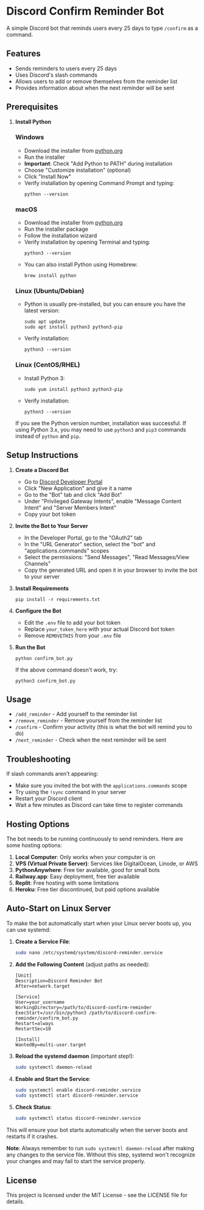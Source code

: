 # Discord Confirm Reminder Bot

A simple Discord bot that reminds users every 25 days to type `/confirm` as a command.

## Features

- Sends reminders to users every 25 days
- Uses Discord's slash commands
- Allows users to add or remove themselves from the reminder list
- Provides information about when the next reminder will be sent

## Prerequisites

1. **Install Python**

   ### Windows
   - Download the installer from [python.org](https://www.python.org/downloads/)
   - Run the installer
   - **Important**: Check "Add Python to PATH" during installation
   - Choose "Customize installation" (optional)
   - Click "Install Now"
   - Verify installation by opening Command Prompt and typing:
     ```
     python --version
     ```

   ### macOS
   - Download the installer from [python.org](https://www.python.org/downloads/)
   - Run the installer package
   - Follow the installation wizard
   - Verify installation by opening Terminal and typing:
     ```
     python3 --version
     ```
   - You can also install Python using Homebrew:
     ```
     brew install python
     ```

   ### Linux (Ubuntu/Debian)
   - Python is usually pre-installed, but you can ensure you have the latest version:
     ```
     sudo apt update
     sudo apt install python3 python3-pip
     ```
   - Verify installation:
     ```
     python3 --version
     ```

   ### Linux (CentOS/RHEL)
   - Install Python 3:
     ```
     sudo yum install python3 python3-pip
     ```
   - Verify installation:
     ```
     python3 --version
     ```

   If you see the Python version number, installation was successful. If using Python 3.x, you may need to use `python3` and `pip3` commands instead of `python` and `pip`.

## Setup Instructions

1. **Create a Discord Bot**
   - Go to [Discord Developer Portal](https://discord.com/developers/applications)
   - Click "New Application" and give it a name
   - Go to the "Bot" tab and click "Add Bot"
   - Under "Privileged Gateway Intents", enable "Message Content Intent" and "Server Members Intent"
   - Copy your bot token

2. **Invite the Bot to Your Server**
   - In the Developer Portal, go to the "OAuth2" tab
   - In the "URL Generator" section, select the "bot" and "applications.commands" scopes
   - Select the permissions: "Send Messages", "Read Messages/View Channels"
   - Copy the generated URL and open it in your browser to invite the bot to your server

3. **Install Requirements**
   ```
   pip install -r requirements.txt
   ```

4. **Configure the Bot**
   - Edit the `.env` file to add your bot token
   - Replace `your_token_here` with your actual Discord bot token
   - Remove `REMOVETHIS` from your `.env` file

5. **Run the Bot**
   ```
   python confirm_bot.py
   ```
   If the above command doesn't work, try:
   ```
   python3 confirm_bot.py
   ```

## Usage

- `/add_reminder` - Add yourself to the reminder list
- `/remove_reminder` - Remove yourself from the reminder list
- `/confirm` - Confirm your activity (this is what the bot will remind you to do)
- `/next_reminder` - Check when the next reminder will be sent

## Troubleshooting

If slash commands aren't appearing:
- Make sure you invited the bot with the `applications.commands` scope
- Try using the `!sync` command in your server
- Restart your Discord client
- Wait a few minutes as Discord can take time to register commands

## Hosting Options

The bot needs to be running continuously to send reminders. Here are some hosting options:

1. **Local Computer**: Only works when your computer is on
2. **VPS (Virtual Private Server)**: Services like DigitalOcean, Linode, or AWS
3. **PythonAnywhere**: Free tier available, good for small bots
4. **Railway.app**: Easy deployment, free tier available
5. **Replit**: Free hosting with some limitations
6. **Heroku**: Free tier discontinued, but paid options available

## Auto-Start on Linux Server

To make the bot automatically start when your Linux server boots up, you can use systemd:

1. **Create a Service File**:
   ```bash
   sudo nano /etc/systemd/system/discord-reminder.service
   ```

2. **Add the Following Content** (adjust paths as needed):
   ```
   [Unit]
   Description=Discord Reminder Bot
   After=network.target

   [Service]
   User=your_username
   WorkingDirectory=/path/to/discord-confirm-reminder
   ExecStart=/usr/bin/python3 /path/to/discord-confirm-reminder/confirm_bot.py
   Restart=always
   RestartSec=10

   [Install]
   WantedBy=multi-user.target
   ```

3. **Reload the systemd daemon** (important step!):
   ```bash
   sudo systemctl daemon-reload
   ```

4. **Enable and Start the Service**:
   ```bash
   sudo systemctl enable discord-reminder.service
   sudo systemctl start discord-reminder.service
   ```

5. **Check Status**:
   ```bash
   sudo systemctl status discord-reminder.service
   ```

This will ensure your bot starts automatically when the server boots and restarts if it crashes.

**Note**: Always remember to run `sudo systemctl daemon-reload` after making any changes to the service file. Without this step, systemd won't recognize your changes and may fail to start the service properly.

## License

This project is licensed under the MIT License - see the LICENSE file for details.

